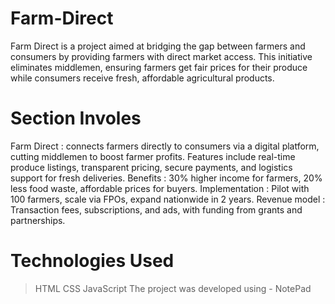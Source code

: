 # Farm-Direct
Farm Direct is a project aimed at bridging the gap between farmers and consumers by providing farmers with direct market access. This initiative eliminates middlemen, ensuring farmers get fair prices for their produce while consumers receive fresh, affordable agricultural products.

# Section Involes
Farm Direct : connects farmers directly to consumers via a digital platform, cutting middlemen to boost farmer profits.
Features include real-time produce listings, transparent pricing, secure payments, and logistics support for fresh deliveries.
Benefits : 30% higher income for farmers, 20% less food waste, affordable prices for buyers.
Implementation : Pilot with 100 farmers, scale via FPOs, expand nationwide in 2 years.
Revenue model : Transaction fees, subscriptions, and ads, with funding from grants and partnerships.

# Technologies Used
> HTML
>CSS
>JavaScript
The project was developed using - NotePad
